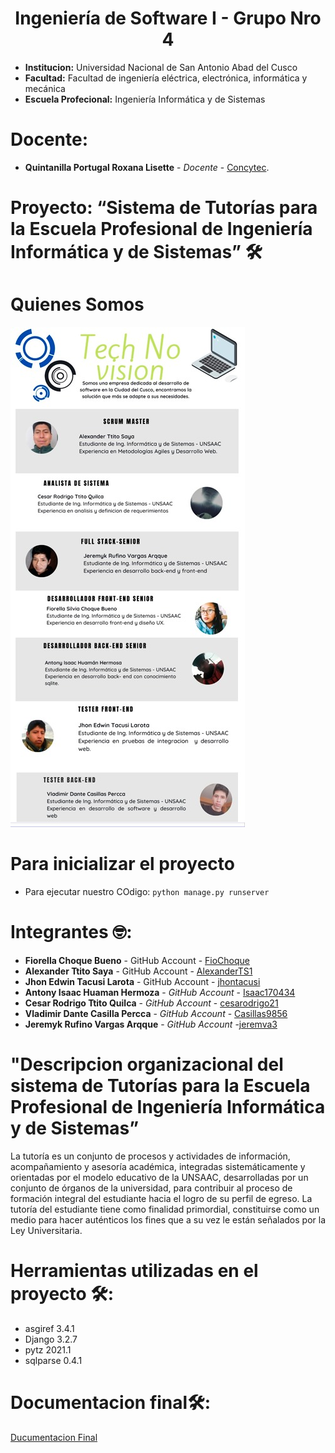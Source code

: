  # **<center>Ingeniería de Software I - Grupo Nro 4</center>**

- **Institucion:** Universidad Nacional de San Antonio Abad del Cusco
- **Facultad:** Facultad de ingeniería eléctrica, electrónica, informática y mecánica
- **Escuela Profecional:** Ingeniería Informática y de Sistemas

# Docente:
- **Quintanilla Portugal Roxana Lisette** - _Docente_ - [Concytec](http://directorio.concytec.gob.pe/appDirectorioCTI/VerDatosInvestigador.do?id_investigador=40930).

# Proyecto: “Sistema de Tutorías para la Escuela Profesional de Ingeniería Informática y de Sistemas” 🛠
# Quienes Somos 
![Image text](https://github.com/AlexanderTS1/Sistema_de_tutorias-TechnoVision/blob/main/Equipo%20de%20trabajo%20TechNoVision.jpeg)
# Para inicializar el proyecto
* Para ejecutar nuestro COdigo: `python manage.py runserver`
# Integrantes 🤓:
- **Fiorella Choque Bueno** - GitHub Account - [FioChoque](https://github.com/FioChoque)
- **Alexander Ttito Saya** - GitHub Account - [AlexanderTS1](https://github.com/AlexanderTS1)
- **Jhon Edwin Tacusi Larota** - GitHub Account - [jhontacusi](https://github.com/jhontacusi)
- **Antony Isaac Huaman Hermoza** - _GitHub Account_ - [Isaac170434](https://github.com/Isaac170434)
- **Cesar Rodrigo Ttito Quilca** - _GitHub Account_ - [cesarodrigo21](https://github.com/cesarodrigo21)
- **Vladimir Dante Casilla Percca** - _GitHub Account_ - [Casillas9856](https://github.com/Casillas9856)
- **Jeremyk Rufino Vargas Arqque** - _GitHub Account_ -[jeremva3](https://github.com/jeremva3)

# "Descripcion organizacional del sistema de Tutorías para la Escuela Profesional de Ingeniería Informática y de Sistemas”

La tutoría es un conjunto de procesos y actividades de información, acompañamiento y asesoría académica, integradas sistemáticamente y orientadas por el modelo educativo de la UNSAAC, desarrolladas por un conjunto de órganos de la universidad, para contribuir al proceso de formación integral del estudiante hacia el logro de su perfil de egreso. La tutoría del estudiante tiene como finalidad primordial, constituirse como un medio para hacer auténticos los fines que a su vez le están señalados por la Ley Universitaria. 

# Herramientas utilizadas en el proyecto 🛠:

- asgiref 3.4.1
- Django 3.2.7
- pytz 2021.1
- sqlparse 0.4.1

# Documentacion final🛠:
[Ducumentacion Final](https://github.com/AlexanderTS1/Sistema_de_tutorias-TechnoVision/blob/main/Tercera%20Entrega/Documentacion/Documentocion%20software%20final.pdf)
